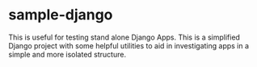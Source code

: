# sample-django
This is useful for testing stand alone Django Apps. This is a simplified Django project with some helpful utilities to aid in investigating apps in a simple and more isolated structure.
